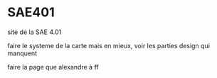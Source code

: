 # SAE401
site de la SAE 4.01

faire le systeme de la carte mais en mieux, voir les parties design qui manquent

faire la page que alexandre à ff